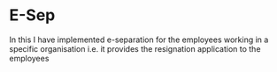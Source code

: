 # E-Sep
In this I have implemented e-separation for the employees working in a specific organisation i.e. it provides the resignation application to the employees
